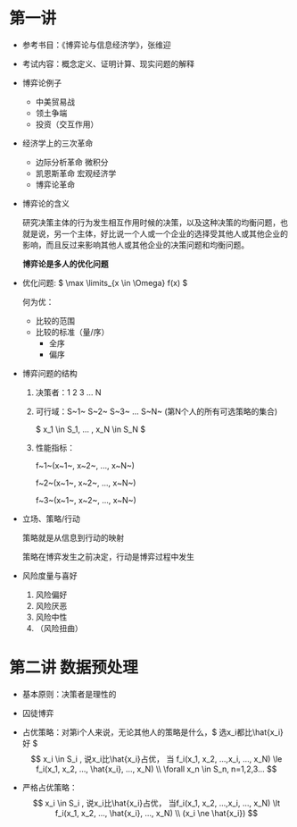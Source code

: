 # 第一讲

- 参考书目：《博弈论与信息经济学》，张维迎

- 考试内容：概念定义、证明计算、现实问题的解释

- 博弈论例子
  - 中美贸易战
  - 领土争端
  - 投资（交互作用）

- 经济学上的三次革命

  - 边际分析革命		微积分
  - 凯恩斯革命            宏观经济学
  - 博弈论革命

- 博弈论的含义

  研究决策主体的行为发生相互作用时候的决策，以及这种决策的均衡问题，也就是说，另一个主体，好比说一个人或一个企业的选择受其他人或其他企业的影响，而且反过来影响其他人或其他企业的决策问题和均衡问题。

  **博弈论是多人的优化问题**

- 优化问题: $ \max \limits_{x \in \Omega} f(x) $

  何为优：

  - 比较的范围
  - 比较的标准（量/序）
    - 全序
    - 偏序

- 博弈问题的结构

  1. 决策者：1    2    3    ...   N

  2. 可行域：S~1~  S~2~  S~3~   ...  S~N~  (第N个人的所有可选策略的集合)

     $ x_1 \in S_1, ... , x_N \in S_N $

  3. 性能指标：

     f~1~(x~1~, x~2~, ..., x~N~)

     f~2~(x~1~, x~2~, ..., x~N~)

     f~3~(x~1~, x~2~, ..., x~N~)

  

- 立场、策略/行动

  策略就是从信息到行动的映射

  策略在博弈发生之前决定，行动是博弈过程中发生

- 风险度量与喜好

  1. 风险偏好
  2. 风险厌恶
  3. 风险中性
  4. （风险扭曲）



# 第二讲 数据预处理

- 基本原则：决策者是理性的
- 囚徒博弈
- 占优策略：对第i个人来说，无论其他人的策略是什么，$ 选x_i都比\hat{x_i}好 $
  $$
  x_i \in S_i , 说x_i比\hat{x_i}占优， 当
  f_i(x_1, x_2, ...,x_i, ...,  x_N) \le f_i(x_1, x_2, ..., \hat{x_i}, ..., x_N) \\
  \forall x_n \in S_n, n=1,2,3...
  $$
  
- 严格占优策略：
  $$
  x_i \in S_i , 说x_i比\hat{x_i}占优， 当f_i(x_1, x_2, ...,x_i, ...,  x_N) \lt f_i(x_1, x_2, ..., \hat{x_i}, ..., x_N) \\
  (x_i \ne \hat{x_i})
  $$

